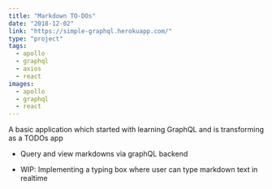 ```yaml
---
title: "Markdown TO-DOs"
date: "2018-12-02"
link: "https://simple-graphql.herokuapp.com/"
type: "project"
tags:
  - apollo
  - graphql
  - axios
  - react
images:
  - apollo
  - graphql
  - react
---
```


A basic application which started with learning GraphQL and is transforming as a TODOs app

- Query and view markdowns via graphQL backend

- WIP: Implementing a typing box where user can type markdown text in realtime
